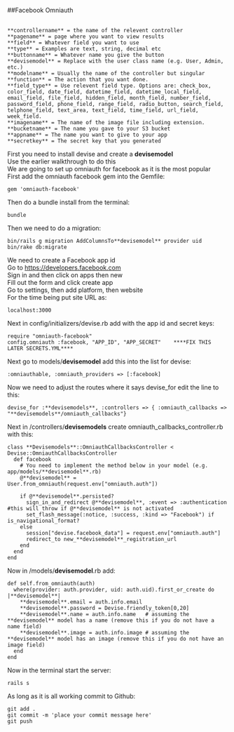 ##Facebook Omniauth<br>
<br>
```
**controllername** = the name of the relevent controller
**pagename** = page where you want to view results
**field** = Whatever field you want to use
**type** = Examples are text, string, decimal etc
**buttonname** = Whatever name you give the button
**devisemodel** = Replace with the user class name (e.g. User, Admin, etc.)
**modelname** = Usually the name of the controller but singular
**function** = The action that you want done.
**field_type** = Use relevent field type. Options are: check_box, color_field, date_field, datetime_field, datetime_local_field, email_field, file_field, hidden_field, month_field, number_field, password_field, phone_field, range_field, radio_button, search_field, telphone_field, text_area, text_field, time_field, url_field, week_field.
**imagename** = The name of the image file including extension.
**bucketname** = The name you gave to your S3 bucket
**appname** = The name you want to give to your app
**secretkey** = The secret key that you generated 
```
First you need to install devise and create a **devisemodel**<br>
Use the earlier walkthrough to do this<br>
We are going to set up omniauth for facebook as it is the most popular<br>
First add the omniauth facebook gem into the Gemfile:<br>
```
gem 'omniauth-facebook'
```
Then do a bundle install from the terminal:<br>
```
bundle
```
Then we need to do a migration:<br>
```
bin/rails g migration AddColumnsTo**devisemodel** provider uid
bin/rake db:migrate
```
We need to create a Facebook app id<br>
Go to https://developers.facebook.com<br>
Sign in and then click on apps then new<br>
Fill out the form and click create app<br>
Go to settings, then add platform, then website<br>
For the time being put site URL as:<br>
```
localhost:3000
```
Next in config/initializers/devise.rb add with the app id and secret keys:<br>
```
require "omniauth-facebook"
config.omniauth :facebook, "APP_ID", "APP_SECRET"    ****FIX THIS LATER SECRETS.YML**** 
```
Next go to models/**devisemodel** add this into the list for devise:<br>
```
:omniauthable, :omniauth_providers => [:facebook]
```
Now we need to adjust the routes where it says devise_for edit the line to this:<br>
```
devise_for :**devisemodels**, :controllers => { :omniauth_callbacks => "**devisemodels**/omniauth_callbacks"}
```
Next in /controllers/**devisemodels** create omniauth_callbacks_controller.rb with this:<br>
```
class **Devisemodels**::OmniauthCallbacksController < Devise::OmniauthCallbacksController
  def facebook
    # You need to implement the method below in your model (e.g. app/models/**devisemodel**.rb)
    @**devisemodel** = User.from_omniauth(request.env["omniauth.auth"])

    if @**devisemodel**.persisted?
      sign_in_and_redirect @**devisemodel**, :event => :authentication #this will throw if @**devisemodel** is not activated
      set_flash_message(:notice, :success, :kind => "Facebook") if is_navigational_format?
    else
      session["devise.facebook_data"] = request.env["omniauth.auth"]
      redirect_to new_**devisemodel**_registration_url
    end
  end
end
```
Now in /models/**devisemodel**.rb add:
```
def self.from_omniauth(auth)
  where(provider: auth.provider, uid: auth.uid).first_or_create do |**devisemodel**|
    **devisemodel**.email = auth.info.email
    **devisemodel**.password = Devise.friendly_token[0,20]
    **devisemodel**.name = auth.info.name   # assuming the **devisemodel** model has a name (remove this if you do not have a name field)
    **devisemodel**.image = auth.info.image # assuming the **devisemodel** model has an image (remove this if you do not have an image field)
  end
end
```
Now in the terminal start the server:<br>
```
rails s
```
As long as it is all working commit to Github:<br>
```
git add .
git commit -m 'place your commit message here'
git push
```